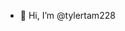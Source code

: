 - 👋 Hi, I’m @tylertam228

<!---
tylertam228/tylertam228 is a ✨ special ✨ repository because its `README.md` (this file) appears on your GitHub profile.
You can click the Preview link to take a look at your changes.
--->

